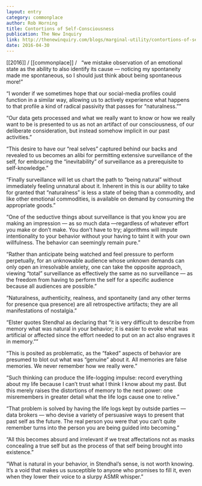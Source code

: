 ```yaml
---
layout: entry
category: commonplace
author: Rob Horning
title: Contortions of Self-Consciousness
publication: The New Inquiry
link: http://thenewinquiry.com/blogs/marginal-utility/contortions-of-self-consciousness/
date: 2016-04-30
---
```


[[2016]] / [[commonplace]] / 
 
“we mistake observation of an emotional state as the ability to also identify its cause — noticing my spontaneity made me spontaneous, so I should just think about being spontaneous more!”

“I wonder if we sometimes hope that our social-media profiles could function in a similar way, allowing us to actively experience what happens to that profile a kind of radical passivity that passes for “naturalness.””

“Our data gets processed and what we really want to know or how we really want to be is presented to us as not an artifact of our consciousness, of our deliberate consideration, but instead somehow implicit in our past activities.”

“This desire to have our “real selves” captured behind our backs and revealed to us becomes an alibi for permitting extensive surveillance of the self, for embracing the “inevitability” of surveillance as a prerequisite to self-knowledge.”

“Finally surveillance will let us chart the path to “being natural” without immediately feeling unnatural about it. Inherent in this is our ability to take for granted that “naturalness” is less a state of being than a commodity, and like other emotional commodities, is available on demand by consuming the appropriate goods.”

“One of the seductive things about surveillance is that you know you are making an impression — as so much data —regardless of whatever effort you make or don’t make. You don’t have to try; algorithms will impute intentionality to your behavior without your having to taint it with your own willfulness. The behavior can seemingly remain pure.”

“Rather than anticipate being watched and feel pressure to perform perpetually, for an unknowable audience whose unknown demands can only open an irresolvable anxiety, one can take the opposite approach, viewing “total” surveillance as effectively the same as no surveillance — as the freedom from having to perform the self for a specific audience because all audiences are possible.”

“Naturalness, authenticity, realness, and spontaneity (and any other terms for presence qua presence) are all retrospective artifacts; they are all manifestations of nostalgia.”

“Elster quotes Stendhal as declaring that “it is very difficult to describe from memory what was natural in your behavior; it is easier to evoke what was artificial or affected since the effort needed to put on an act also engraves it in memory.””

“This is posited as problematic, as the “faked” aspects of behavior are presumed to blot out what was “genuine” about it. All memories are false memories. We never remember how we really were.”

“Such thinking can produce the life-logging impulse: record everything about my life because I can’t trust what I think I know about my past. But this merely raises the distortions of memory to the next power: one misremembers in greater detail what the life logs cause one to relive.”

“That problem is solved by having the life logs kept by outside parties — data brokers — who devise a variety of persuasive ways to present that past self as the future. The real person you were that you can’t quite remember turns into the person you are being guided into becoming.”

“All this becomes absurd and irrelevant if we treat affectations not as masks concealing a true self but as the process of that self being brought into existence.”

“What is natural in your behavior, in Stendhal’s sense, is not worth knowing. It’s a void that makes us susceptible to anyone who promises to fill it, even when they lower their voice to a slurpy ASMR whisper.”
